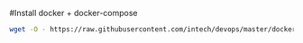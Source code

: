#Install docker + docker-compose
```bash
wget -O - https://raw.githubusercontent.com/intech/devops/master/docker.sh | bash
```
